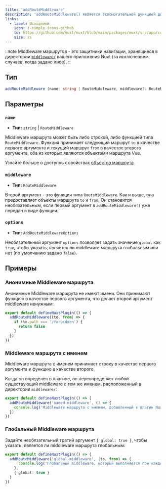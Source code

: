 ```yaml
---
title: 'addRouteMiddleware'
description: 'addRouteMiddleware() является вспомогательной функцией для динамического добавления middleware в ваше приложение.'
links:
  - label: Исходники
    icon: i-simple-icons-github
    to: https://github.com/nuxt/nuxt/blob/main/packages/nuxt/src/app/composables/router.ts
    size: xs
---
```


::note
Middleware маршрутов - это защитники навигации, хранящиеся в директории [`middleware/`](/docs/guide/directory-structure/middleware) вашего приложения Nuxt (за исключением случаев, когда [задано иное](/docs/api/nuxt-config#middleware)).
::

## Тип

```ts
addRouteMiddleware (name: string | RouteMiddleware, middleware?: RouteMiddleware, options: AddRouteMiddlewareOptions = {})
```

## Параметры

### `name`

- **Тип:** `string` | `RouteMiddleware`

Middleware маршрута может быть либо строкой, либо функцией типа `RouteMiddleware`. Функция принимает следующий маршрут `to` в качестве первого аргумента и текущий маршрут `from` в качестве второго аргумента, оба из которых являются объектами маршрута Vue.

Узнайте больше о доступных свойствах [объектов маршрута](/docs/api/composables/use-route).

### `middleware`

- **Тип:** `RouteMiddleware`

Второй аргумент - это функция типа `RouteMiddleware`. Как и выше, она предоставляет объекты маршрута `to` и `from`. Он становится необязательным, если первый аргумент в `addRouteMiddleware()` уже передан в виде функции.

### `options`

- **Тип:** `AddRouteMiddlewareOptions`

Необязательный аргумент `options` позволяет задать значение `global` как `true`, чтобы указать, является ли middleware маршрута глобальным или нет (по умолчанию задано `false`).

## Примеры

### Анонимные Middleware маршрута

Анонимные Middleware маршрута не имеют имени. Они принимают функцию в качестве первого аргумента, что делает второй аргумент middleware ненужным:

```ts [plugins/my-plugin.ts]
export default defineNuxtPlugin(() => {
  addRouteMiddleware((to, from) => {
    if (to.path === '/forbidden') {
      return false
    }
  })
})
```

### Middleware маршрута с именем

Middleware маршрута с именем принимает строку в качестве первого аргумента и функцию в качестве второго.

Когда он определен в плагине, он переопределяет любой существующий middleware с тем же именем, расположенный в директории `middleware/`:

```ts [plugins/my-plugin.ts]
export default defineNuxtPlugin(() => {
  addRouteMiddleware('named-middleware', () => {
    console.log('Middleware маршрута с именем, добавленный в плагин Nuxt')
  })
})
```

### Глобальный Middleware маршрута

Задайте необязательный третий аргумент `{ global: true }`, чтобы указать, является ли middleware маршрута глобальным:

```ts [plugins/my-plugin.ts]
export default defineNuxtPlugin(() => {
  addRouteMiddleware('global-middleware', (to, from) => {
      console.log('Глобальный middleware, который выполняется при каждом изменении маршрута')
    },
    { global: true }
  )
})
```
